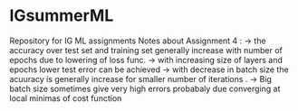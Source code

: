 # IGsummerML
Repository for IG ML assignments
Notes about Assignment 4 :
->  the accuracy over test set and training set generally increase with number of epochs due to lowering of loss func.
->  with increasing size of layers and epochs lower test error can be achieved 
->  with decrease in batch size the acuuracy is generally increase for smaller number of iterations .
->  Big batch size sometimes give very high errors probabaly due converging at local minimas of cost function
